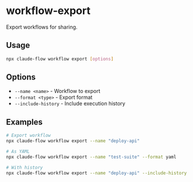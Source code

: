 # workflow-export

Export workflows for sharing.

## Usage
```bash
npx claude-flow workflow export [options]
```

## Options
- `--name <name>` - Workflow to export
- `--format <type>` - Export format
- `--include-history` - Include execution history

## Examples
```bash
# Export workflow
npx claude-flow workflow export --name "deploy-api"

# As YAML
npx claude-flow workflow export --name "test-suite" --format yaml

# With history
npx claude-flow workflow export --name "deploy-api" --include-history
```
